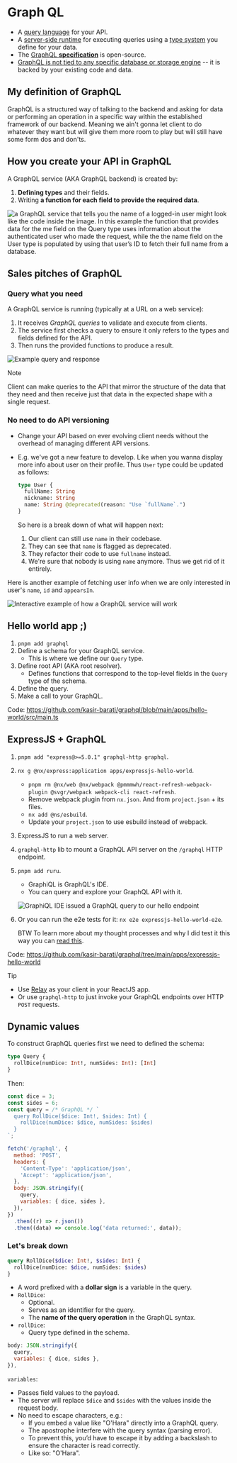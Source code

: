 # Graph QL

- A [query language](./glossary.md#queryLanguageDefinition) for your API.
- A [server-side runtime](./glossary.md#serverSideRuntimeDefinition) for executing queries using a [type system](./glossary.md#typeSystemDefinitionInGraphql) you define for your data.
- The [GraphQL **specification**](https://spec.graphql.org) is open-source.
- [GraphQL is not tied to any specific database or storage engine](https://www.reddit.com/r/graphql/comments/1gr13y6/why_graphql_is_phrasing_being_databaseagnostic_as/?utm_source=share&utm_medium=web3x&utm_name=web3xcss&utm_term=1&utm_content=share_button) -- it is backed by your existing code and data.

## My definition of GraphQL

GraphQL is a structured way of talking to the backend and asking for data or performing an operation in a specific way within the established framework of our backend. Meaning we ain't gonna let client to do whatever they want but will give them more room to play but will still have some form dos and don'ts.

## How you create your API in GraphQL

A GraphQL service (AKA GraphQL backend) is created by:

1. **Defining types** and their fields.
2. Writing **a function for each field to provide the required data**.

![a GraphQL service that tells you the name of a logged-in user might look like the code inside the image. In this example the function that provides data for the me field on the Query type uses information about the authenticated user who made the request, while the the name field on the User type is populated by using that user’s ID to fetch their full name from a database.](./assets/first-example.png)

## Sales pitches of GraphQL

### Query what you need

A GraphQL service is running (typically at a URL on a web service):

1. It receives _GraphQL queries_ to validate and execute from clients.
2. The service first checks a query to ensure it only refers to the types and fields defined for the API.
3. Then runs the provided functions to produce a result.

![Example query and response](./assets/example-query-and-response.png)

> [!NOTE]
>
> Client can make queries to the API that mirror the structure of the data that they need and then receive just that data in the expected shape with a single request.

### No need to do API versioning

- Change your API based on ever evolving client needs without the overhead of managing different API versions.
- E.g. we've got a new feature to develop. Like when you wanna display more info about user on their profile. Thus `User` type could be updated as follows:

  ```graphql
  type User {
    fullName: String
    nickname: String
    name: String @deprecated(reason: "Use `fullName`.")
  }
  ```

  So here is a break down of what will happen next:

  1. Our client can still use `name` in their codebase.
  2. They can see that `name` is flagged as deprecated.
  3. They refactor their code to use `fullname` instead.
  4. We're sure that nobody is using `name` anymore. Thus we get rid of it entirely.

Here is another example of fetching user info when we are only interested in user's `name`, `id` and `appearsIn`.

![Interactive example of how a GraphQL service will work](./assets/interactive-example.gif)

## Hello world app ;)

1. `pnpm add graphql`
2. Define a schema for your GraphQL service.
   - This is where we define our `Query` type.
3. Define root API (AKA root resolver).
   - Defines functions that correspond to the top-level fields in the `Query` type of the schema.
4. Define the query.
5. Make a call to your GraphQL.

Code: https://github.com/kasir-barati/graphql/blob/main/apps/hello-world/src/main.ts

## ExpressJS + GraphQL

1. `pnpm add "express@>=5.0.1" graphql-http graphql`.
2. `nx g @nx/express:application apps/expressjs-hello-world`.
   - `pnpm rm @nx/web @nx/webpack @pmmmwh/react-refresh-webpack-plugin @svgr/webpack webpack-cli react-refresh`.
   - Remove webpack plugin from `nx.json`. And from `project.json` + its files.
   - `nx add @ns/esbuild`.
   - Update your `project.json` to use esbuild instead of webpack.
3. ExpressJS to run a web server.
4. `graphql-http` lib to mount a GraphQL API server on the `/graphql` HTTP endpoint.
5. `pnpm add ruru`.

   - GraphiQL is GraphQL's IDE.
   - You can query and explore your GraphQL API with it.

   ![GraphiQL IDE issued a GraphQL query to our hello endpoint](./assets/expressjs-hello-world-graphiql.png)

6. Or you can run the e2e tests for it: `nx e2e expressjs-hello-world-e2e`.

   BTW To learn more about my thought processes and why I did test it this way you can [read this](https://github.com/kasir-barati/you-say/tree/main/.github/docs/testing#how-to-write-good-integration-tests).

Code: https://github.com/kasir-barati/graphql/tree/main/apps/expressjs-hello-world

> [!TIP]
>
> - Use [Relay](https://relay.dev/) as your client in your ReactJS app.
> - Or use `graphql-http` to just invoke your GraphQL endpoints over HTTP `POST` requests.

## Dynamic values

To construct GraphQL queries first we need to defined the schema:

```graphql
type Query {
  rollDice(numDice: Int!, numSides: Int): [Int]
}
```

Then:

```js
const dice = 3;
const sides = 6;
const query = /* GraphQL */ `
  query RollDice($dice: Int!, $sides: Int) {
    rollDice(numDice: $dice, numSides: $sides)
  }
`;

fetch('/graphql', {
  method: 'POST',
  headers: {
    'Content-Type': 'application/json',
    'Accept': 'application/json',
  },
  body: JSON.stringify({
    query,
    variables: { dice, sides },
  }),
})
  .then((r) => r.json())
  .then((data) => console.log('data returned:', data));
```

### Let's break down

```graphql
query RollDice($dice: Int!, $sides: Int) {
  rollDice(numDice: $dice, numSides: $sides)
}
```

- A word prefixed with a **dollar sign** is a variable in the query.
- `RollDice`:
  - Optional.
  - Serves as an identifier for the query.
  - The **name of the query operation** in the GraphQL syntax.
- `rollDice`:
  - Query type defined in the schema.

```js
body: JSON.stringify({
  query,
  variables: { dice, sides },
}),
```

`variables`:

- Passes field values to the payload.
- The server will replace `$dice` and `$sides` with the values inside the request body.
- No need to escape characters, e.g.:
  - If you embed a value like "O'Hara" directly into a GraphQL query.
  - The apostrophe interfere with the query syntax (parsing error).
  - To prevent this, you’d have to escape it by adding a backslash to ensure the character is read correctly.
  - Like so: "O\'Hara".
